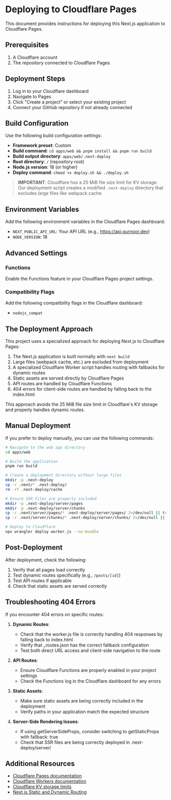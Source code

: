 # Deploying to Cloudflare Pages

This document provides instructions for deploying this Next.js application to Cloudflare Pages.

## Prerequisites

1. A Cloudflare account
2. The repository connected to Cloudflare Pages

## Deployment Steps

1. Log in to your Cloudflare dashboard
2. Navigate to Pages
3. Click "Create a project" or select your existing project
4. Connect your GitHub repository if not already connected

## Build Configuration

Use the following build configuration settings:

- **Framework preset**: Custom
- **Build command**: `cd apps/web && pnpm install && pnpm run build`
- **Build output directory**: `apps/web/.next-deploy`
- **Root directory**: `/` (repository root)
- **Node.js version**: 18 (or higher)
- **Deploy command**: `chmod +x deploy.sh && ./deploy.sh`

> **IMPORTANT**: Cloudflare has a 25 MiB file size limit for KV storage. Our deployment script creates a modified `.next-deploy` directory that excludes large files like webpack cache.

## Environment Variables

Add the following environment variables in the Cloudflare Pages dashboard:

- `NEXT_PUBLIC_API_URL`: Your API URL (e.g., https://api.gurnoor.dev)
- `NODE_VERSION`: 18

## Advanced Settings

### Functions

Enable the Functions feature in your Cloudflare Pages project settings.

### Compatibility Flags

Add the following compatibility flags in the Cloudflare dashboard:

- `nodejs_compat`

## The Deployment Approach

This project uses a specialized approach for deploying Next.js to Cloudflare Pages:

1. The Next.js application is built normally with `next build`
2. Large files (webpack cache, etc.) are excluded from deployment
3. A specialized Cloudflare Worker script handles routing with fallbacks for dynamic routes
4. Static assets are served directly by Cloudflare Pages
5. API routes are handled by Cloudflare Functions
6. 404 errors for client-side routes are handled by falling back to the index.html

This approach avoids the 25 MiB file size limit in Cloudflare's KV storage and properly handles dynamic routes.

## Manual Deployment

If you prefer to deploy manually, you can use the following commands:

```bash
# Navigate to the web app directory
cd apps/web

# Build the application
pnpm run build

# Create a deployment directory without large files
mkdir -p .next-deploy
cp -r .next/* .next-deploy/
rm -rf .next-deploy/cache

# Ensure SSR files are properly included
mkdir -p .next-deploy/server/pages
mkdir -p .next-deploy/server/chunks
cp -r .next/server/pages/* .next-deploy/server/pages/ 2>/dev/null || true
cp -r .next/server/chunks/* .next-deploy/server/chunks/ 2>/dev/null || true

# Deploy to Cloudflare
npx wrangler deploy worker.js --no-bundle
```

## Post-Deployment

After deployment, check the following:

1. Verify that all pages load correctly
2. Test dynamic routes specifically (e.g., `/posts/[id]`)
3. Test API routes if applicable
4. Check that static assets are served correctly

## Troubleshooting 404 Errors

If you encounter 404 errors on specific routes:

1. **Dynamic Routes**:
   - Check that the worker.js file is correctly handling 404 responses by falling back to index.html
   - Verify that _routes.json has the correct fallback configuration
   - Test both direct URL access and client-side navigation to the route

2. **API Routes**:
   - Ensure Cloudflare Functions are properly enabled in your project settings
   - Check the Functions log in the Cloudflare dashboard for any errors

3. **Static Assets**:
   - Make sure static assets are being correctly included in the deployment
   - Verify paths in your application match the expected structure

4. **Server-Side Rendering Issues**:
   - If using getServerSideProps, consider switching to getStaticProps with fallback: true
   - Check that SSR files are being correctly deployed in .next-deploy/server/

## Additional Resources

- [Cloudflare Pages documentation](https://developers.cloudflare.com/pages/)
- [Cloudflare Workers documentation](https://developers.cloudflare.com/workers/)
- [Cloudflare KV storage limits](https://developers.cloudflare.com/workers/platform/limits#kv-limits)
- [Next.js Static and Dynamic Routing](https://nextjs.org/docs/routing/introduction) 